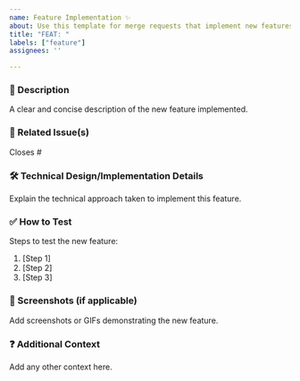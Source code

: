 ```yaml
---
name: Feature Implementation ✨
about: Use this template for merge requests that implement new features.
title: "FEAT: "
labels: ["feature"]
assignees: ''

---
```


### 📝 Description

A clear and concise description of the new feature implemented.

### 🔗 Related Issue(s)

Closes #<!-- Replace with the feature request issue number this MR implements -->

### 🛠️ Technical Design/Implementation Details

Explain the technical approach taken to implement this feature.

### ✅ How to Test

Steps to test the new feature:

1.  [Step 1]
2.  [Step 2]
3.  [Step 3]

### 📸 Screenshots (if applicable)

Add screenshots or GIFs demonstrating the new feature.

### ❓ Additional Context

Add any other context here.